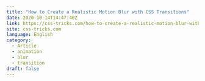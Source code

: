 ```yaml
---
title: "How to Create a Realistic Motion Blur with CSS Transitions"
date: 2020-10-14T14:47:40Z
link: https://css-tricks.com/how-to-create-a-realistic-motion-blur-with-css-transitions/?utm_medium=RSS&utm_source=news.12bit.vn
site: css-tricks.com
language: English
category:
  - Article
  - animation
  - blur
  - transition
draft: false
---
```

